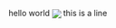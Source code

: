 hello world <img src="https://devtron-public-asset.s3.us-east-2.amazonaws.com/images/elements/EnterpriseTag.svg"  style="vertical-align: sub;"> this is a line
